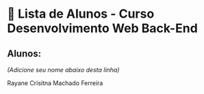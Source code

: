 # 📜 Lista de Alunos - Curso Desenvolvimento Web Back-End

## Alunos:
*(Adicione seu nome abaixo desta linha)*

Rayane Crisitna Machado Ferreira



